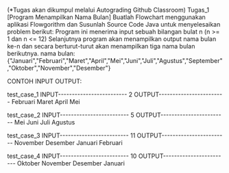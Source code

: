 (*Tugas akan dikumpul melalui Autograding Github Classroom)
Tugas_1 [Program Menampilkan Nama Bulan]
Buatlah Flowchart menggunakan aplikasi Flowgorithm dan Susunlah Source Code Java untuk menyelesaikan problem berikut: 
Program ini menerima input sebuah bilangan bulat n (n >= 1 dan n <= 12) Selanjutnya program akan menampilkan output nama bulan ke-n dan secara berturut-turut akan menampilkan tiga nama bulan berikutnya.
nama bulan: {"Januari","Februari","Maret","April","Mei","Juni","Juli","Agustus","September","Oktober","November","Desember"}

CONTOH INPUT OUTPUT:

test_case_1
INPUT-------------------------
2
OUTPUT------------------------
Februari
Maret
April
Mei

test_case_2
INPUT-------------------------
5
OUTPUT------------------------
Mei
Juni
Juli
Agustus

test_case_3
INPUT-------------------------
11
OUTPUT------------------------
November
Desember
Januari
Februari

test_case_4
INPUT-------------------------
10
OUTPUT------------------------
Oktober
November
Desember
Januari
